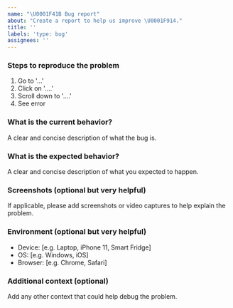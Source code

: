 ```yaml
---
name: "\U0001F41B Bug report"
about: "Create a report to help us improve \U0001F914."
title: ''
labels: 'type: bug'
assignees: ''
---
```


### Steps to reproduce the problem

1. Go to '...'
2. Click on '....'
3. Scroll down to '....'
4. See error

### What is the current behavior?

A clear and concise description of what the bug is.

### What is the expected behavior?

A clear and concise description of what you expected to happen.

### Screenshots (optional but very helpful)

If applicable, please add screenshots or video captures to help explain the problem.

### Environment (optional but very helpful)
 - Device: [e.g. Laptop, iPhone 11, Smart Fridge]
 - OS: [e.g. Windows, iOS]
 - Browser: [e.g. Chrome, Safari]

### Additional context (optional)

Add any other context that could help debug the problem.
